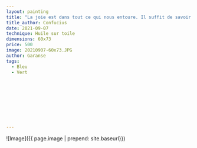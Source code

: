 ```yaml
---
layout: painting
title: "La joie est dans tout ce qui nous entoure. Il suffit de savoir l'extraire." 
title_author: Confucius                                                               
date: 2021-09-07
technique: Huile sur toile 
dimensions: 60x73
price: 500
image: 20210907-60x73.JPG
author: Garanse
tags:
  - Bleu
  - Vert
  
  
  
  
  
  
  
  
  
---
```

![Image]({{ page.image | prepend: site.baseurl}})

